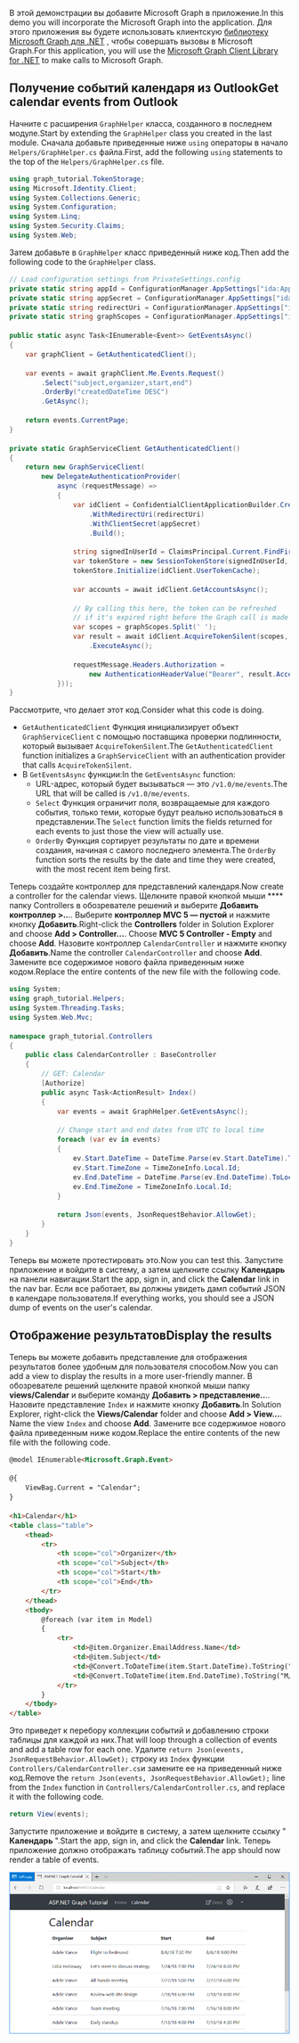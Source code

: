 <!-- markdownlint-disable MD002 MD041 -->

<span data-ttu-id="127d9-101">В этой демонстрации вы добавите Microsoft Graph в приложение.</span><span class="sxs-lookup"><span data-stu-id="127d9-101">In this demo you will incorporate the Microsoft Graph into the application.</span></span> <span data-ttu-id="127d9-102">Для этого приложения вы будете использовать клиентскую [библиотеку Microsoft Graph для .NET](https://github.com/microsoftgraph/msgraph-sdk-dotnet) , чтобы совершать вызовы в Microsoft Graph.</span><span class="sxs-lookup"><span data-stu-id="127d9-102">For this application, you will use the [Microsoft Graph Client Library for .NET](https://github.com/microsoftgraph/msgraph-sdk-dotnet) to make calls to Microsoft Graph.</span></span>

## <a name="get-calendar-events-from-outlook"></a><span data-ttu-id="127d9-103">Получение событий календаря из Outlook</span><span class="sxs-lookup"><span data-stu-id="127d9-103">Get calendar events from Outlook</span></span>

<span data-ttu-id="127d9-104">Начните с расширения `GraphHelper` класса, созданного в последнем модуле.</span><span class="sxs-lookup"><span data-stu-id="127d9-104">Start by extending the `GraphHelper` class you created in the last module.</span></span> <span data-ttu-id="127d9-105">Сначала добавьте приведенные ниже `using` операторы в начало `Helpers/GraphHelper.cs` файла.</span><span class="sxs-lookup"><span data-stu-id="127d9-105">First, add the following `using` statements to the top of the `Helpers/GraphHelper.cs` file.</span></span>

```cs
using graph_tutorial.TokenStorage;
using Microsoft.Identity.Client;
using System.Collections.Generic;
using System.Configuration;
using System.Linq;
using System.Security.Claims;
using System.Web;
```

<span data-ttu-id="127d9-106">Затем добавьте в `GraphHelper` класс приведенный ниже код.</span><span class="sxs-lookup"><span data-stu-id="127d9-106">Then add the following code to the `GraphHelper` class.</span></span>

```cs
// Load configuration settings from PrivateSettings.config
private static string appId = ConfigurationManager.AppSettings["ida:AppId"];
private static string appSecret = ConfigurationManager.AppSettings["ida:AppSecret"];
private static string redirectUri = ConfigurationManager.AppSettings["ida:RedirectUri"];
private static string graphScopes = ConfigurationManager.AppSettings["ida:AppScopes"];

public static async Task<IEnumerable<Event>> GetEventsAsync()
{
    var graphClient = GetAuthenticatedClient();

    var events = await graphClient.Me.Events.Request()
        .Select("subject,organizer,start,end")
        .OrderBy("createdDateTime DESC")
        .GetAsync();

    return events.CurrentPage;
}

private static GraphServiceClient GetAuthenticatedClient()
{
    return new GraphServiceClient(
        new DelegateAuthenticationProvider(
            async (requestMessage) =>
            {
                var idClient = ConfidentialClientApplicationBuilder.Create(appId)
                    .WithRedirectUri(redirectUri)
                    .WithClientSecret(appSecret)
                    .Build();

                string signedInUserId = ClaimsPrincipal.Current.FindFirst(ClaimTypes.NameIdentifier).Value;
                var tokenStore = new SessionTokenStore(signedInUserId, HttpContext.Current);
                tokenStore.Initialize(idClient.UserTokenCache);

                var accounts = await idClient.GetAccountsAsync();

                // By calling this here, the token can be refreshed
                // if it's expired right before the Graph call is made
                var scopes = graphScopes.Split(' ');
                var result = await idClient.AcquireTokenSilent(scopes, accounts.FirstOrDefault())
                    .ExecuteAsync();

                requestMessage.Headers.Authorization =
                    new AuthenticationHeaderValue("Bearer", result.AccessToken);
            }));
}
```

<span data-ttu-id="127d9-107">Рассмотрите, что делает этот код.</span><span class="sxs-lookup"><span data-stu-id="127d9-107">Consider what this code is doing.</span></span>

- <span data-ttu-id="127d9-108">`GetAuthenticatedClient` Функция инициализирует объект `GraphServiceClient` с помощью поставщика проверки подлинности, который вызывает `AcquireTokenSilent`.</span><span class="sxs-lookup"><span data-stu-id="127d9-108">The `GetAuthenticatedClient` function initializes a `GraphServiceClient` with an authentication provider that calls `AcquireTokenSilent`.</span></span>
- <span data-ttu-id="127d9-109">В `GetEventsAsync` функции:</span><span class="sxs-lookup"><span data-stu-id="127d9-109">In the `GetEventsAsync` function:</span></span>
  - <span data-ttu-id="127d9-110">URL-адрес, который будет вызываться — это `/v1.0/me/events`.</span><span class="sxs-lookup"><span data-stu-id="127d9-110">The URL that will be called is `/v1.0/me/events`.</span></span>
  - <span data-ttu-id="127d9-111">`Select` Функция ограничит поля, возвращаемые для каждого события, только теми, которые будут реально использоваться в представлении.</span><span class="sxs-lookup"><span data-stu-id="127d9-111">The `Select` function limits the fields returned for each events to just those the view will actually use.</span></span>
  - <span data-ttu-id="127d9-112">`OrderBy` Функция сортирует результаты по дате и времени создания, начиная с самого последнего элемента.</span><span class="sxs-lookup"><span data-stu-id="127d9-112">The `OrderBy` function sorts the results by the date and time they were created, with the most recent item being first.</span></span>

<span data-ttu-id="127d9-113">Теперь создайте контроллер для представлений календаря.</span><span class="sxs-lookup"><span data-stu-id="127d9-113">Now create a controller for the calendar views.</span></span> <span data-ttu-id="127d9-114">Щелкните правой кнопкой мыши \*\*\*\* папку Controllers в обозревателе решений и выберите **Добавить контроллер >..**.. Выберите **контроллер MVC 5 — пустой** и нажмите кнопку **Добавить**.</span><span class="sxs-lookup"><span data-stu-id="127d9-114">Right-click the **Controllers** folder in Solution Explorer and choose **Add > Controller...**. Choose **MVC 5 Controller - Empty** and choose **Add**.</span></span> <span data-ttu-id="127d9-115">Назовите контроллер `CalendarController` и нажмите кнопку **Добавить**.</span><span class="sxs-lookup"><span data-stu-id="127d9-115">Name the controller `CalendarController` and choose **Add**.</span></span> <span data-ttu-id="127d9-116">Замените все содержимое нового файла приведенным ниже кодом.</span><span class="sxs-lookup"><span data-stu-id="127d9-116">Replace the entire contents of the new file with the following code.</span></span>

```cs
using System;
using graph_tutorial.Helpers;
using System.Threading.Tasks;
using System.Web.Mvc;

namespace graph_tutorial.Controllers
{
    public class CalendarController : BaseController
    {
        // GET: Calendar
        [Authorize]
        public async Task<ActionResult> Index()
        {
            var events = await GraphHelper.GetEventsAsync();

            // Change start and end dates from UTC to local time
            foreach (var ev in events)
            {
                ev.Start.DateTime = DateTime.Parse(ev.Start.DateTime).ToLocalTime().ToString();
                ev.Start.TimeZone = TimeZoneInfo.Local.Id;
                ev.End.DateTime = DateTime.Parse(ev.End.DateTime).ToLocalTime().ToString();
                ev.End.TimeZone = TimeZoneInfo.Local.Id;
            }

            return Json(events, JsonRequestBehavior.AllowGet);
        }
    }
}
```

<span data-ttu-id="127d9-117">Теперь вы можете протестировать это.</span><span class="sxs-lookup"><span data-stu-id="127d9-117">Now you can test this.</span></span> <span data-ttu-id="127d9-118">Запустите приложение и войдите в систему, а затем щелкните ссылку **Календарь** на панели навигации.</span><span class="sxs-lookup"><span data-stu-id="127d9-118">Start the app, sign in, and click the **Calendar** link in the nav bar.</span></span> <span data-ttu-id="127d9-119">Если все работает, вы должны увидеть дамп событий JSON в календаре пользователя.</span><span class="sxs-lookup"><span data-stu-id="127d9-119">If everything works, you should see a JSON dump of events on the user's calendar.</span></span>

## <a name="display-the-results"></a><span data-ttu-id="127d9-120">Отображение результатов</span><span class="sxs-lookup"><span data-stu-id="127d9-120">Display the results</span></span>

<span data-ttu-id="127d9-121">Теперь вы можете добавить представление для отображения результатов более удобным для пользователя способом.</span><span class="sxs-lookup"><span data-stu-id="127d9-121">Now you can add a view to display the results in a more user-friendly manner.</span></span> <span data-ttu-id="127d9-122">В обозревателе решений щелкните правой кнопкой мыши папку **views/Calendar** и выберите команду **Добавить > представление..**.. Назовите представление `Index` и нажмите кнопку **Добавить**.</span><span class="sxs-lookup"><span data-stu-id="127d9-122">In Solution Explorer, right-click the **Views/Calendar** folder and choose **Add > View...**. Name the view `Index` and choose **Add**.</span></span> <span data-ttu-id="127d9-123">Замените все содержимое нового файла приведенным ниже кодом.</span><span class="sxs-lookup"><span data-stu-id="127d9-123">Replace the entire contents of the new file with the following code.</span></span>

```html
@model IEnumerable<Microsoft.Graph.Event>

@{
    ViewBag.Current = "Calendar";
}

<h1>Calendar</h1>
<table class="table">
    <thead>
        <tr>
            <th scope="col">Organizer</th>
            <th scope="col">Subject</th>
            <th scope="col">Start</th>
            <th scope="col">End</th>
        </tr>
    </thead>
    <tbody>
        @foreach (var item in Model)
        {
            <tr>
                <td>@item.Organizer.EmailAddress.Name</td>
                <td>@item.Subject</td>
                <td>@Convert.ToDateTime(item.Start.DateTime).ToString("M/d/yy h:mm tt")</td>
                <td>@Convert.ToDateTime(item.End.DateTime).ToString("M/d/yy h:mm tt")</td>
            </tr>
        }
    </tbody>
</table>
```

<span data-ttu-id="127d9-124">Это приведет к перебору коллекции событий и добавлению строки таблицы для каждой из них.</span><span class="sxs-lookup"><span data-stu-id="127d9-124">That will loop through a collection of events and add a table row for each one.</span></span> <span data-ttu-id="127d9-125">Удалите `return Json(events, JsonRequestBehavior.AllowGet);` строку из `Index` функции `Controllers/CalendarController.cs`и замените ее на приведенный ниже код.</span><span class="sxs-lookup"><span data-stu-id="127d9-125">Remove the `return Json(events, JsonRequestBehavior.AllowGet);` line from the `Index` function in `Controllers/CalendarController.cs`, and replace it with the following code.</span></span>

```cs
return View(events);
```

<span data-ttu-id="127d9-126">Запустите приложение и войдите в систему, а затем щелкните ссылку " **Календарь** ".</span><span class="sxs-lookup"><span data-stu-id="127d9-126">Start the app, sign in, and click the **Calendar** link.</span></span> <span data-ttu-id="127d9-127">Теперь приложение должно отображать таблицу событий.</span><span class="sxs-lookup"><span data-stu-id="127d9-127">The app should now render a table of events.</span></span>

![Снимок экрана с таблицей событий](./images/add-msgraph-01.png)